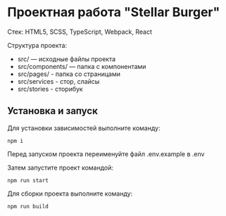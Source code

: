 # Проектная работа "Stellar Burger"

Стек: HTML5, SCSS, TypeScript, Webpack, React

Структура проекта:

- src/ — исходные файлы проекта
- src/components/ — папка с компонентами
- src/pages/ - папка со страницами
- src/services - стор, слайсы
- src/stories - сторибук

## Установка и запуск

Для установки зависимостей выполните команду:

```
npm i
```

Перед запуском проекта переименуйте файл .env.example в .env

Затем запустите проект командой:

```
npm run start
```

Для сборки проекта выполните команду:

```
npm run build
```
